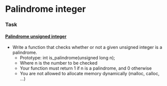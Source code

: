 # Palindrome integer

### Task

#### [Palindrome unsigned integer](./0-is_palindrome.c)
- Write a function that checks whether or not a given unsigned integer is a palindrome.
    - Prototype: int is_palindrome(unsigned long n);
    - Where n is the number to be checked
    - Your function must return 1 if n is a palindrome, and 0 otherwise
    - You are not allowed to allocate memory dynamically (malloc, calloc, …)
